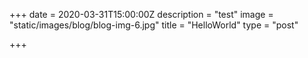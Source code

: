 +++
date = 2020-03-31T15:00:00Z
description = "test"
image = "static/images/blog/blog-img-6.jpg"
title = "HelloWorld"
type = "post"

+++
